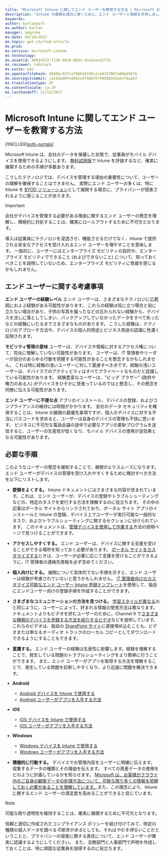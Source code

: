 ```yaml
---
title: "Microsoft Intune に関してエンド ユーザーを教育する方法 | Microsoft Intune"
description: "Intune の展開を成功に導くために、エンド ユーザーと情報を共有しましょう。"
keywords: 
author: barlanmsft
ms.author: barlan
manager: angrobe
ms.date: 04/10/2017
ms.topic: get-started-article
ms.prod: 
ms.service: microsoft-intune
ms.technology: 
ms.assetid: 48914533-f138-4dc0-8b93-4cea3ac61f7b
ms.reviewer: robstack
ms.suite: ems
ms.openlocfilehash: d940bc937caf966dd2d8c2ce01570bfa09a65bfb
ms.sourcegitcommit: ca10ab40fe40e5c9f4b6f6f4950b551eecf4aa03
ms.translationtype: HT
ms.contentlocale: ja-JP
ms.lasthandoff: 11/13/2017
---
```

# <a name="how-to-educate-your-end-users-about-microsoft-intune"></a>Microsoft Intune に関してエンド ユーザーを教育する方法

[!INCLUDE[both-portals](./includes/note-for-both-portals.md)]

Microsoft Intune は、会社のデータを保護した状態で、従業員がモバイル デバイスを使用できるようにします。 [無料試用版](app-sdk.md)で Intune を評価するなど、確実に展開するための手順が多数あります。

こうしたテクノロジでは、デバイスを管理する理由の重要性について、ユーザーの理解を確保することはできません。 実際にエンド ユーザーの多くは、特に Intune を [BYOD ソリューション](/enterprise-mobility-security/solutions/byod-design-considerations-guide)として展開する場合に、プライバシーが侵害されるように感じることがあります。

> [!Important]
> 会社がデバイスを管理する必要がある理由に関するエンド ユーザーの懸念を理解し、積極的に対処することは、確実にロールアウトするために不可欠となります。

導入は従業員にテクノロジを浸透させ、機能させるだけでなく、Intune で提供される安全なアクセスを受け入れるエンド ユーザーを増やすことを意味します。 一般的に、ユーザーにはエンタープライズ モビリティの目的や、エンタープライズ モビリティでできること (およびできないこと) について、知っておくべきことを説明していないため、エンタープライズ モビリティに脅威を感じるかもしれません。

## <a name="things-to-consider-about-your-end-users"></a>エンド ユーザーに関する考慮事項

__エンド ユーザーの経験レベル__ エンド ユーザーは、さまざまなテクノロジに広範囲におよぶ経験がある可能性があります。 これらの経験は役に立つ場合と役に立たない場合があり、子供の写真を撮ったなどの忘れられない経験から、デバイスを流しに落としてしまい、バックアップしていなかったデータをすべて失ったなどの経験にいたるまでさまざまなものがあります。 こうした経験は、テクノロジのアプローチ方法や、デバイスの個人的用途とビジネス用途の認識に色濃く反映されます。

__モビリティ管理の意味__ ユーザーは、デバイスや情報に対するアクセス権について、完全に理解していない可能性があります。 ユーザーは、IT 管理者やリーダーが自分のあらゆる行動を把握する可能性があることを懸念するかもしれません。 これは特に経験の浅いユーザーに対して憂慮すべき点です。経験の浅いユーザーは、デバイスでのアクティビティはすべてプライベートなものだと認識している可能性があります。 経験豊富なユーザーは、"ビッグ ブラザー" (政府や権力のある人) がデバイスをひそかに見張っているのではと懸念し、その懸念を同僚に伝える可能性があります。

__エンド ユーザーに不便な点__ アプリのインストール、デバイスの登録、およびコンプライアンスの維持には時間がかかります。 会社のデータ セキュリティを確保することは、Intune の展開の最優先事項ですが、個人のデバイスに対する不当にパスコードを求めると、ユーザーは自身のデバイスの管理も不快に思います。 ビジネスに不可欠な電話会議の途中で必要なアプリの更新プログラムを送信すると、ユーザーの生産性が低くなり、モバイル デバイスの使用が逆効果となる可能性があります。

## <a name="things-you-should-do"></a>必要な手順

このようなユーザーの懸念を緩和することで、展開がよりスムーズになります。 エンド ユーザーがデバイスの管理を受け入れやすくするために検討すべき方法を以下にリストします。

* __要領をよくする。__ Intune ドキュメントにはさまざまな内容が含まれています。これは、エンド ユーザーが、デバイスの登録やトラブルシューティングなどの、特定のタスクを実行する方法を理解するのに役立ちます。 その中の記事はポータル サイトからリンクされており、ポータル サイト アプリのインストールと Intune の登録、デバイス上でユーザーが実行可能な一般的なタスク、およびトラブルシューティングに関するセクションに分けられています。 このドキュメントは、[管理デバイスを使用して作業する](/intune-user-help/use-managed-devices-to-get-work-done)方法の説明ページで見つけることができます。

* __アクセスしやすくする。__ エンド ユーザーは、デバイスに関する支援を受けることができる場所を知っておく必要があります。 [ポータル サイトをカスタマイズする](company-portal-customize.md)ときは、ユーザーが必要に応じて支援を受けることができるように、IT 管理者の連絡先情報を必ず含めてください。

* __個人向けにする。__ 展開について具体的でない手順を示すと、エンド ユーザーは経験が考慮されていないと思うかもしれません。 [IT 管理者向けのカスタマイズ可能なエンド ユーザー Intune 登録テンプレート](https://gallery.technet.microsoft.com/office/Intune-End-User-Enrollment-3a0c9b0c)を使用して、独自にエンドユーザー向けの登録手順を作成することができます。

* __さまざまなコミュニケーションの方法を見つける。__ [学習スタイルが異なる](https://www.umassd.edu/dss/resources/facultystaff/howtoteachandaccommodate/howtoaccommodatedifferentlearningstyles/)のと同じように、ユーザーによって、好まれる情報の使用方法は異なります。 ドキュメントよりもビデオを好むユーザーのために、Channel 9 で[さまざまな種類のデバイスを登録する方法を紹介するビデオ](https://channel9.msdn.com/Series/IntuneEnrollment)などを提供しています。 これらのビデオは、独自の [SharePoint サイト](https://support.office.com/article/Embed-a-video-from-Office-365-Video-59e19984-c34e-4be8-889b-f6fa93910581)に直接埋め込むことも、ビデオまたは単なるオーディオ トラックのローカル コピーとしてダウンロードできるようにすることもできます。

* __意識する。__ エンド ユーザーの経験は生産性に影響します。経験を理解することで、発生している問題のトラブルシューティングをより簡単に行うことができます。 また、エンド ユーザーがアプリを取得する方法を理解することで、発生している問題を診断しやすくなり、より迅速に問題を解決できます。

* **Android**
  * [Android デバイスを Intune で使用する](/intune-user-help/using-your-android-device-with-intune)
  * [Android ユーザーがアプリを入手する方法](end-user-apps-android.md)

* **iOS**
  * [iOS デバイスを Intune で使用する](/intune-user-help/using-your-ios-device-with-intune)
  * [iOS ユーザーがアプリを入手する方法](end-user-apps-ios.md)

* **Windows**
  * [Windows デバイスを Intune で使用する](/intune-user-help/using-your-windows-device-with-intune)
  * [Windows ユーザーがアプリを入手する方法](end-user-apps-windows.md)

* __積極的に行動する。__ デバイスでの管理内容をユーザーに明確に伝えます。 収集するデータの種類とその理由を伝えます。 すべての資産データの使用をどのように計画しているかを知らせます。 [Microsoft は、お客様がクラウド内のご自身の顧客データの処理方法について、可能な限り多くの情報を把握しておく必要があることを理解しています。](https://www.microsoft.com/trustcenter/about/transparency)また、この理念により、Intune に関するエンド ユーザーの満足度を高めることができると信じています。

>[!Note]
> 可能な限り透明性を維持することは、確実に展開するために不可欠となります。

信頼と適切に作成されたコンプライアンス ポリシーを結び付けてみて、特定の種類の個人データを調べる*可能性がある*としても、それは*やむを得ない*ことだということと、プライバシーの侵害に関する責任について、エンド ユーザーが確実に認識するようにしてください。 また、法務部門と人事部門で声明を作成しておくことは、特に頑固な従業員を説得するのに役立ちます。
